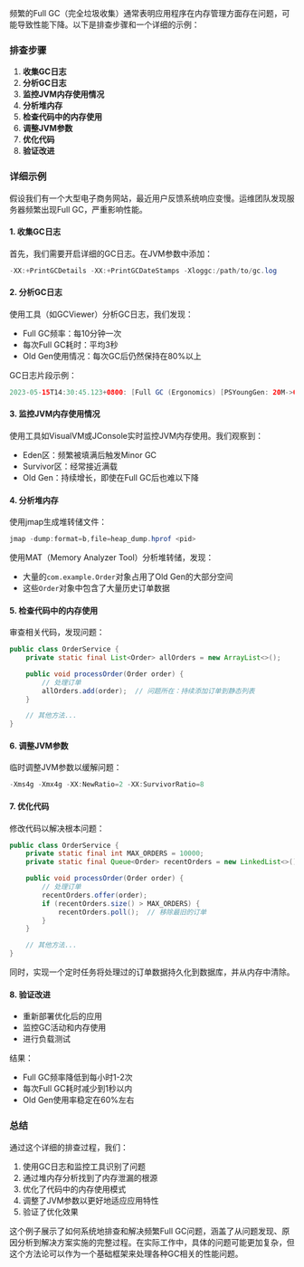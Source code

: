 频繁的Full GC（完全垃圾收集）通常表明应用程序在内存管理方面存在问题，可能导致性能下降。以下是排查步骤和一个详细的示例：

### 排查步骤
1. **收集GC日志**
2. **分析GC日志**
3. **监控JVM内存使用情况**
4. **分析堆内存**
5. **检查代码中的内存使用**
6. **调整JVM参数**
7. **优化代码**
8. **验证改进**

### 详细示例
假设我们有一个大型电子商务网站，最近用户反馈系统响应变慢。运维团队发现服务器频繁出现Full GC，严重影响性能。

#### 1. 收集GC日志
首先，我们需要开启详细的GC日志。在JVM参数中添加：

```java
-XX:+PrintGCDetails -XX:+PrintGCDateStamps -Xloggc:/path/to/gc.log
```

#### 2. 分析GC日志
使用工具（如GCViewer）分析GC日志，我们发现：

+ Full GC频率：每10分钟一次
+ 每次Full GC耗时：平均3秒
+ Old Gen使用情况：每次GC后仍然保持在80%以上

GC日志片段示例：

```java
2023-05-15T14:30:45.123+0800: [Full GC (Ergonomics) [PSYoungGen: 20M->0M(60M)] [ParOldGen: 180M->175M(200M)] 200M->175M(260M), [Metaspace: 30M->30M(1024M)], 3.2345678 secs] [Times: user=10.23 sys=0.25, real=3.23 secs]
```

#### 3. 监控JVM内存使用情况
使用工具如VisualVM或JConsole实时监控JVM内存使用。我们观察到：

+ Eden区：频繁被填满后触发Minor GC
+ Survivor区：经常接近满载
+ Old Gen：持续增长，即使在Full GC后也难以下降

#### 4. 分析堆内存
使用jmap生成堆转储文件：

```java
jmap -dump:format=b,file=heap_dump.hprof <pid>
```

使用MAT（Memory Analyzer Tool）分析堆转储，发现：

+ 大量的`com.example.Order`对象占用了Old Gen的大部分空间
+ 这些`Order`对象中包含了大量历史订单数据

#### 5. 检查代码中的内存使用
审查相关代码，发现问题：

```java
public class OrderService {  
    private static final List<Order> allOrders = new ArrayList<>();  

    public void processOrder(Order order) {  
        // 处理订单  
        allOrders.add(order);  // 问题所在：持续添加订单到静态列表  
    }  

    // 其他方法...  
}
```

#### 6. 调整JVM参数
临时调整JVM参数以缓解问题：

```java
-Xms4g -Xmx4g -XX:NewRatio=2 -XX:SurvivorRatio=8
```

#### 7. 优化代码
修改代码以解决根本问题：

```java
public class OrderService {  
    private static final int MAX_ORDERS = 10000;  
    private static final Queue<Order> recentOrders = new LinkedList<>();  

    public void processOrder(Order order) {  
        // 处理订单  
        recentOrders.offer(order);  
        if (recentOrders.size() > MAX_ORDERS) {  
            recentOrders.poll();  // 移除最旧的订单  
        }  
    }  

    // 其他方法...  
}
```

同时，实现一个定时任务将处理过的订单数据持久化到数据库，并从内存中清除。

#### 8. 验证改进
+ 重新部署优化后的应用
+ 监控GC活动和内存使用
+ 进行负载测试

结果：

+ Full GC频率降低到每小时1-2次
+ 每次Full GC耗时减少到1秒以内
+ Old Gen使用率稳定在60%左右

### 总结
通过这个详细的排查过程，我们：

1. 使用GC日志和监控工具识别了问题
2. 通过堆内存分析找到了内存泄漏的根源
3. 优化了代码中的内存使用模式
4. 调整了JVM参数以更好地适应应用特性
5. 验证了优化效果

这个例子展示了如何系统地排查和解决频繁Full GC问题，涵盖了从问题发现、原因分析到解决方案实施的完整过程。在实际工作中，具体的问题可能更加复杂，但这个方法论可以作为一个基础框架来处理各种GC相关的性能问题。

